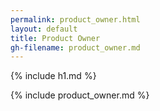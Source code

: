 ```yaml
---
permalink: product_owner.html
layout: default
title: Product Owner
gh-filename: product_owner.md
---
```

{% include h1.md %}

{% include product_owner.md %}
